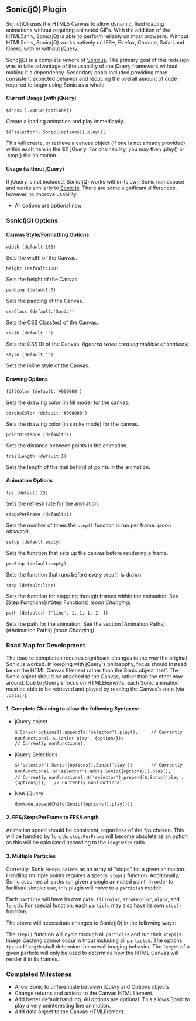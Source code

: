 ## Sonic(jQ) Plugin

Sonic(jQ) uses the HTML5 Canvas to allow dynamic, fluid loading animations without requiring animated GIFs. With the addition of the HTML5shiv, Sonic(jQ) is able to perform reliably on most browsers. Without HTML5shiv, Sonic(jQ) works natively on IE9+, Firefox, Chrome, Safari and Opera, with or without jQuery.

Sonc(jQ) is a complete rework of [Sonic.js](https://github.com/padolsey/Sonic). The primary goal of this redesign was to take advantage of the usability of the jQuery framework without making it a dependency. Secondary goals included providing more consistent expected behavior and reducing the overall amount of code required to begin using Sonic as a whole.

#### Current Usage (with jQuery)

    $('css').Sonic({options})
    
Create a loading animation and play immediately.

    $('selector').Sonic({options}).play();

This will create, or retrieve a canvas object (if one is not already provided) within each item in the $() jQuery. For chainability, you may then .play() or .stop() the animation. 

#### Usage (without jQuery)

If jQuery is not included, Sonic(jQ) works within its own Sonic namespace and works similarly to [Sonic.js](https://github.com/padolsey/Sonic). There are some significant differences, however, to improve usability.

* All options are optional now

### Sonic(jQ) Options

#### Canvas Style/Formatting Options

    width (default:100)
Sets the width of the Canvas.

    height (default:100)
Sets the height of the Canvas.

    padding (default:0)
Sets the padding of the Canvas.

    cssClass (default:'Sonic')
Sets the CSS Class(es) of the Canvas.

    cssID (default:'')
Sets the CSS ID of the Canvas. *(Ignored when creating multiple animations)*

    style (default:'')
Sets the inline style of the Canvas.

#### Drawing Options

    fillColor (default:'#000000')
Sets the drawing color (in fill mode) for the canvas.

    strokeColor (default:'#000000')
Sets the drawing color (in stroke mode) for the canvas.

    pointDistance (default:1)
Sets the distance between points in the animation.

    trailLength (default:1)
Sets the length of the trail behind of points in the animation.

#### Animation Options

    fps (default:25)
Sets the refresh rate for the animation.

    stepsPerFrame (default:1)
Sets the number of times the `step()` function is run per frame. *(soon obsolete)*

    setup (default:empty)
Sets the function that sets up the canvas before rendering a frame.

    preStep (default:empty)
Sets the funstion that runs before every `step()` is drawn.
    
    step (default:line)
Sets the function for stepping through frames within the animation. See [Step Functions](#Step Functions) *(soon Changing)*

    path (default:[ ['line', 1, 1, 1, 1] ])
Sets the path for the animation. See the section [Animation Paths](#Animation Paths) *(soon Changing)*


### Road Map for Development

The road to completion requires significant changes to the way the original Sonic.js worked. In keeping with jQuery's philosophy, focus should instead be on the HTML Canvas Element rather than the Sonic object itself. The Sonic object should be attached to the Canvas, rather than the other way around. Due to jQuery's focus on HTMLElements, each Sonic animation must be able to be retrieved and played by reading the Canvas's data (via `.data()`).

#### 1. Complete Chaining to allow the following Syntaxes:

* jQuery object

    `$.Sonic({options}).appendTo('selector').play();     // Currently nonfunctional.`
    `$.Sonic('play', {options});                         // Currently nonfunctional.`
    
* jQuery Selections

    `$('selector').Sonic({options}).Sonic('play');       // Currently nonfunctional.`
    `$('selector').add($.Sonic({options})).play();       // Currently nonfunctional.`
    `$('selector').prepend($.Sonic('play',{options}));   // Currently nonfunctional.`

* Non-jQuery

    `domNode.appendChild(Sonic({options}).play());`
    
#### 2. FPS/StepsPerFrame to FPS/Length

Animation speed should be consistent, regardless of the `fps` chosen. This will be handled by `length`. `stepsPerFrame` will become obsolete as an option, as this will be calculated according to the `length`:`fps` ratio. 

#### 3. Multiple Particles

Currently, Sonic keeps `points` as an array of "stops" for a given animation. Handling multiple points requires a special `step()` function. Additionally, Sonic assumes all `path`s run given a single animated point. In order to facilitate simpler use, this plugin will move to a `particle`s model:

Each `particle` will have its own `path`, `fillcolor`, `strokecolor`, `alpha`, and `length`. For special function, each `particle` may also have its own `step()` function. 

The above will necessitate changes to Sonic(jQ) in the following ways:

The `step()` function will cycle through all `particle`s and run their `step()`s. Image Caching cannot occur without including all `particle`s. The options `fps` and `length` shall determine the overall imaging behavior. The `length` of a given particle will only be used to determine how the HTML Canvas will render it in its frames.
    
### Completed Milestones

* Allow Sonic to differentiate between jQuery and Options objects.
* Change returns and actions to the Canvas HTMLElement.
* Add better default handling. All options are optional. This allows Sonic to play a very uninteresting line animation.
* Add data object to the Canvas HTMLElement.
